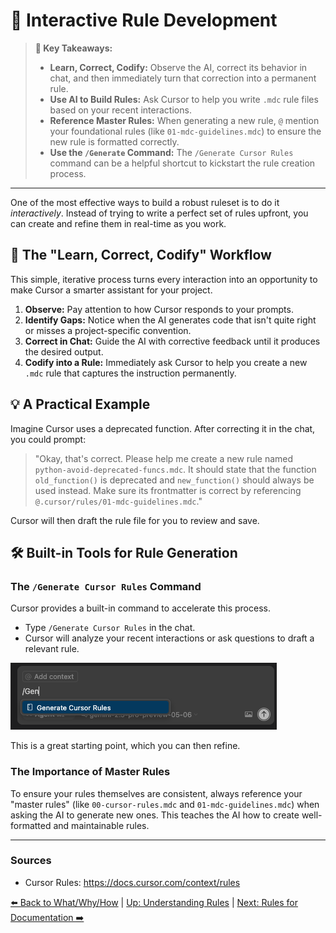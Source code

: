 # 🤝 Interactive Rule Development

> **🔑 Key Takeaways:**
> 
> - **Learn, Correct, Codify:** Observe the AI, correct its behavior in chat, and then immediately turn that correction into a permanent rule.
> - **Use AI to Build Rules:** Ask Cursor to help you write `.mdc` rule files based on your recent interactions.
> - **Reference Master Rules:** When generating a new rule, `@` mention your foundational rules (like `01-mdc-guidelines.mdc`) to ensure the new rule is formatted correctly.
> - **Use the `/Generate` Command:** The `/Generate Cursor Rules` command can be a helpful shortcut to kickstart the rule creation process.

---

One of the most effective ways to build a robust ruleset is to do it *interactively*. Instead of trying to write a perfect set of rules upfront, you can create and refine them in real-time as you work.

## 🔁 The "Learn, Correct, Codify" Workflow

This simple, iterative process turns every interaction into an opportunity to make Cursor a smarter assistant for your project.

1.  **Observe:** Pay attention to how Cursor responds to your prompts.
2.  **Identify Gaps:** Notice when the AI generates code that isn't quite right or misses a project-specific convention.
3.  **Correct in Chat:** Guide the AI with corrective feedback until it produces the desired output.
4.  **Codify into a Rule:** Immediately ask Cursor to help you create a new `.mdc` rule that captures the instruction permanently.

## 💡 A Practical Example

Imagine Cursor uses a deprecated function. After correcting it in the chat, you could prompt:

> "Okay, that's correct. Please help me create a new rule named `python-avoid-deprecated-funcs.mdc`. It should state that the function `old_function()` is deprecated and `new_function()` should always be used instead. Make sure its frontmatter is correct by referencing `@.cursor/rules/01-mdc-guidelines.mdc`."

Cursor will then draft the rule file for you to review and save.

## 🛠️ Built-in Tools for Rule Generation

### The `/Generate Cursor Rules` Command

Cursor provides a built-in command to accelerate this process.

-   Type `/Generate Cursor Rules` in the chat.
-   Cursor will analyze your recent interactions or ask questions to draft a relevant rule.

![Generate Cursor Rules Command](../../assets/generate_cursor_rules_command.png)

This is a great starting point, which you can then refine.

### The Importance of Master Rules

To ensure your rules themselves are consistent, always reference your "master rules" (like `00-cursor-rules.mdc` and `01-mdc-guidelines.mdc`) when asking the AI to generate new ones. This teaches the AI how to create well-formatted and maintainable rules.

---

### Sources

- Cursor Rules: https://docs.cursor.com/context/rules

[⬅️ Back to What/Why/How](./02a-What-Why-How.md) | [Up: Understanding Rules](./README.md) | [Next: Rules for Documentation ➡️](./02c-Rules-for-Stellar-Documentation.md) 